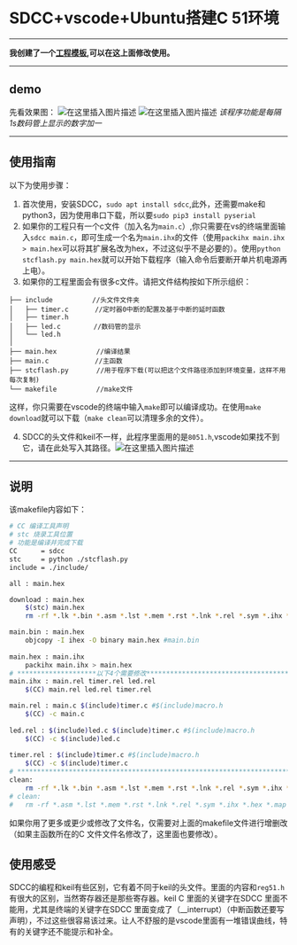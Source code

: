 # SDCC+vscode+Ubuntu搭建C 51环境

---
**我创建了一个[工程模板](https://github.com/Shuai-xv/C51-project_template-for-SDCC.git),可以在这上面修改使用。**

---

## demo

先看效果图：
![在这里插入图片描述](https://img-blog.csdnimg.cn/2020071515440846.png?x-oss-process=image/watermark,type_ZmFuZ3poZW5naGVpdGk,shadow_10,text_aHR0cHM6Ly9ibG9nLmNzZG4ubmV0L3poYW9qdW42NjY=,size_16,color_FFFFFF,t_70)
![在这里插入图片描述](https://img-blog.csdnimg.cn/20200715161220723.gif#pic_center)
*该程序功能是每隔1s数码管上显示的数字加一*

---
## 使用指南
以下为使用步骤：
1. 首次使用，安装SDCC，`sudo apt install sdcc`,此外，还需要make和python3，因为使用串口下载，所以要`sudo pip3 install pyserial`
2. 如果你的工程只有一个c文件（加入名为`main.c`）,你只需要在vs的终端里面输入`sdcc main.c`，即可生成一个名为`main.ihx`的文件（使用`packihx main.ihx > main.hex`可以将其扩展名改为hex，不过这似乎不是必要的）。使用`python stcflash.py main.hex`就可以开始下载程序（输入命令后要断开单片机电源再上电）。
3. 如果你的工程里面会有很多c文件。请把文件结构按如下所示组织：
```
├── include　　　　　　//头文件文件夹
│   ├── timer.c　　　　//定时器0中断的配置及基于中断的延时函数
│   ├── timer.h
│   ├── led.c　　　　　//数码管的显示
│   └── led.h
│   
├── main.hex　　　　　　//编译结果
├── main.c　　　　　　　//主函数
├── stcflash.py       //用于程序下载(可以把这个文件路径添加到环境变量，这样不用每次复制)
└── makefile　　　　　　//make文件
```
这样，你只需要在vscode的终端中输入`make`即可以编译成功。在使用`make download`就可以下载（`make clean`可以清理多余的文件）。

4. SDCC的头文件和keil不一样，此程序里面用的是`8051.h`,vscode如果找不到它，请在此处写入其路径。![在这里插入图片描述](https://img-blog.csdnimg.cn/20200715173552626.png?x-oss-process=image/watermark,type_ZmFuZ3poZW5naGVpdGk,shadow_10,text_aHR0cHM6Ly9ibG9nLmNzZG4ubmV0L3poYW9qdW42NjY=,size_16,color_FFFFFF,t_70)

---

## 说明

该makefile内容如下：
```bash
# CC 编译工具声明
# stc 烧录工具位置
# 功能是编译并完成下载
CC      = sdcc
stc     = python ./stcflash.py
include = ./include/

all : main.hex

download : main.hex
	$(stc) main.hex
	rm -rf *.lk *.bin *.asm *.lst *.mem *.rst *.lnk *.rel *.sym *.ihx *.map

main.bin : main.hex
	objcopy -I ihex -O binary main.hex #main.bin
    
main.hex : main.ihx
	packihx main.ihx > main.hex
# ********************以下4个需要修改********************************************
main.ihx : main.rel timer.rel led.rel
	$(CC) main.rel led.rel timer.rel

main.rel : main.c $(include)timer.c #$(include)macro.h
	$(CC) -c main.c
    
led.rel : $(include)led.c $(include)timer.c #$(include)macro.h
	$(CC) -c $(include)led.c
    
timer.rel : $(include)timer.c #$(include)macro.h
	$(CC) -c $(include)timer.c
# *****************************************************************************
clean:
	rm -rf *.lk *.bin *.asm *.lst *.mem *.rst *.lnk *.rel *.sym *.ihx *.map
# clean:
# 	rm -rf *.asm *.lst *.mem *.rst *.lnk *.rel *.sym *.ihx *.hex *.map *.lk
```
如果你用了更多或更少或修改了文件名，仅需要对上面的makefile文件进行增删改（如果主函数所在的C 文件文件名修改了，这里面也要修改）。
## 使用感受

SDCC的编程和keil有些区别，它有着不同于keil的头文件。里面的内容和`reg51.h`有很大的区别，当然寄存器还是那些寄存器。keil C 里面的关键字在SDCC 里面不能用，尤其是终端的关键字在SDCC 里面变成了（__interrupt）（中断函数还要写声明），不过这些很容易该过来。让人不舒服的是vscode里面有一堆错误曲线，特有的关键字还不能提示和补全。
